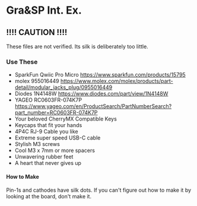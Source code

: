 # Gra&SP Int. Ex.

## !!!! CAUTION !!!!
These files are not verified.
Its silk is deliberately too little.

### Use These
- SparkFun Qwiic Pro Micro https://www.sparkfun.com/products/15795
- molex 955016449 https://www.molex.com/molex/products/part-detail/modular_jacks_plug/0955016449
- Diodes 1N4148W https://www.diodes.com/part/view/1N4148W
- YAGEO RC0603FR-074K7P https://www.yageo.com/en/ProductSearch/PartNumberSearch?part_number=RC0603FR-074K7P
- Your beloved CherryMX Compatible Keys
- Keycaps that fit your hands
- 4P4C RJ-9 Cable you like
- Extreme super speed USB-C cable
- Stylish M3 screws
- Cool M3 x 7mm or more spacers
- Unwavering rubber feet
- A heart that never gives up

#### How to Make
Pin-1s and cathodes have silk dots.
If you can't figure out how to make it by looking at the board, don't make it.
